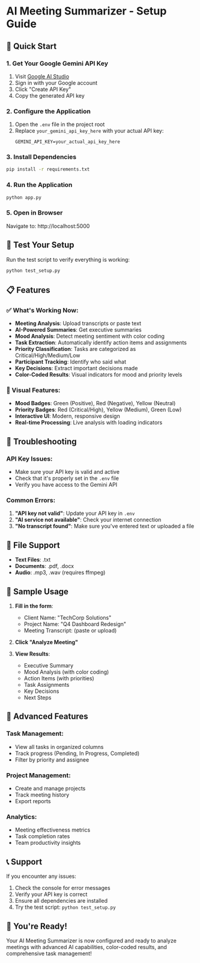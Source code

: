 # AI Meeting Summarizer - Setup Guide

## 🚀 Quick Start

### 1. Get Your Google Gemini API Key
1. Visit [Google AI Studio](https://makersuite.google.com/app/apikey)
2. Sign in with your Google account
3. Click "Create API Key"
4. Copy the generated API key

### 2. Configure the Application
1. Open the `.env` file in the project root
2. Replace `your_gemini_api_key_here` with your actual API key:
   ```
   GEMINI_API_KEY=your_actual_api_key_here
   ```

### 3. Install Dependencies
```bash
pip install -r requirements.txt
```

### 4. Run the Application
```bash
python app.py
```

### 5. Open in Browser
Navigate to: http://localhost:5000

## 🧪 Test Your Setup
Run the test script to verify everything is working:
```bash
python test_setup.py
```

## 📋 Features

### ✅ What's Working Now:
- **Meeting Analysis**: Upload transcripts or paste text
- **AI-Powered Summaries**: Get executive summaries
- **Mood Analysis**: Detect meeting sentiment with color coding
- **Task Extraction**: Automatically identify action items and assignments
- **Priority Classification**: Tasks are categorized as Critical/High/Medium/Low
- **Participant Tracking**: Identify who said what
- **Key Decisions**: Extract important decisions made
- **Color-Coded Results**: Visual indicators for mood and priority levels

### 🎨 Visual Features:
- **Mood Badges**: Green (Positive), Red (Negative), Yellow (Neutral)
- **Priority Badges**: Red (Critical/High), Yellow (Medium), Green (Low)
- **Interactive UI**: Modern, responsive design
- **Real-time Processing**: Live analysis with loading indicators

## 🔧 Troubleshooting

### API Key Issues:
- Make sure your API key is valid and active
- Check that it's properly set in the `.env` file
- Verify you have access to the Gemini API

### Common Errors:
1. **"API key not valid"**: Update your API key in `.env`
2. **"AI service not available"**: Check your internet connection
3. **"No transcript found"**: Make sure you've entered text or uploaded a file

## 📁 File Support
- **Text Files**: .txt
- **Documents**: .pdf, .docx
- **Audio**: .mp3, .wav (requires ffmpeg)

## 🎯 Sample Usage

1. **Fill in the form**:
   - Client Name: "TechCorp Solutions"
   - Project Name: "Q4 Dashboard Redesign"
   - Meeting Transcript: (paste or upload)

2. **Click "Analyze Meeting"**

3. **View Results**:
   - Executive Summary
   - Mood Analysis (with color coding)
   - Action Items (with priorities)
   - Task Assignments
   - Key Decisions
   - Next Steps

## 🚀 Advanced Features

### Task Management:
- View all tasks in organized columns
- Track progress (Pending, In Progress, Completed)
- Filter by priority and assignee

### Project Management:
- Create and manage projects
- Track meeting history
- Export reports

### Analytics:
- Meeting effectiveness metrics
- Task completion rates
- Team productivity insights

## 📞 Support

If you encounter any issues:
1. Check the console for error messages
2. Verify your API key is correct
3. Ensure all dependencies are installed
4. Try the test script: `python test_setup.py`

## 🎉 You're Ready!

Your AI Meeting Summarizer is now configured and ready to analyze meetings with advanced AI capabilities, color-coded results, and comprehensive task management!
